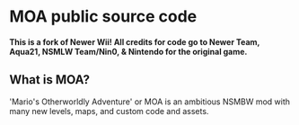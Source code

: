 # MOA public source code
#### This is a fork of Newer Wii! All credits for code go to Newer Team, Aqua21, NSMLW Team/Nin0, & Nintendo for the original game.

## What is MOA?
'Mario's Otherworldly Adventure' or MOA is an ambitious NSMBW mod with many new levels, maps, and custom code and assets.
